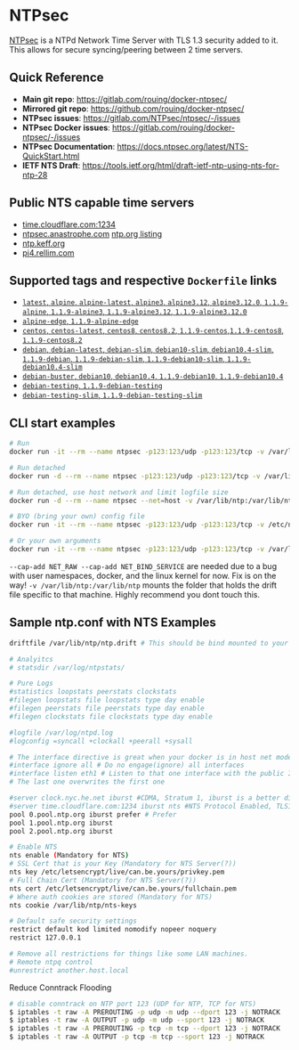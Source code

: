 # NTPsec

[NTPsec](https://ntpsec.org/) is a NTPd Network Time Server with TLS 1.3 security added to it. This allows for secure syncing/peering between 2 time servers. 

## Quick Reference
* __Main git repo__: https://gitlab.com/rouing/docker-ntpsec/
* __Mirrored git repo__: https://github.com/rouing/docker-ntpsec/
* __NTPsec issues__: https://gitlab.com/NTPsec/ntpsec/-/issues
* __NTPsec Docker issues__: https://gitlab.com/rouing/docker-ntpsec/-/issues
* __NTPsec Documentation__: https://docs.ntpsec.org/latest/NTS-QuickStart.html
* __IETF NTS Draft__: https://tools.ietf.org/html/draft-ietf-ntp-using-nts-for-ntp-28

## Public NTS capable time servers

* [time.cloudflare.com:1234](https://www.cloudflare.com/time/)
* [ntpsec.anastrophe.com](https://ntpsec.anastrophe.com/) [ntp.org listing](http://support.ntp.org/bin/view/Servers/PublicTimeServer001384)
* [ntp.keff.org](http://ntp.keff.org/)
* [pi4.rellim.com](https://pi4.rellim.com/)

## Supported tags and respective `Dockerfile` links

* [`latest`, `alpine`, `alpine-latest`, `alpine3`, `alpine3.12`, `alpine3.12.0`, `1.1.9-alpine`, `1.1.9-alpine3`, `1.1.9-alpine3.12`, `1.1.9-alpine3.12.0`](https://gitlab.com/rouing/docker-ntpsec/-/blob/master/ntpsec_alpine3.12) 
* [`alpine-edge`, `1.1.9-alpine-edge`](https://gitlab.com/rouing/docker-ntpsec/-/blob/master/ntpsec_alpine-edge)
* [`centos`, `centos-latest`, `centos8`, `centos8.2`, `1.1.9-centos`,`1.1.9-centos8`, `1.1.9-centos8.2`](https://gitlab.com/rouing/docker-ntpsec/-/blob/master/ntpsec_centos8)
* [`debian`, `debian-latest`, `debian-slim`, `debian10-slim`, `debian10.4-slim`, `1.1.9-debian`, `1.1.9-debian-slim`, `1.1.9-debian10-slim`, `1.1.9-debian10.4-slim`](https://gitlab.com/rouing/docker-ntpsec/-/blob/master/ntpsec_debian10-slim)
* [`debian-buster`, `debian10`, `debian10.4`, `1.1.9-debian10`, `1.1.9-debian10.4`](https://gitlab.com/rouing/docker-ntpsec/-/blob/master/ntpsec_debian10)
* [`debian-testing`, `1.1.9-debian-testing`](https://gitlab.com/rouing/docker-ntpsec/-/blob/master/ntpsec_debian-testing)
* [`debian-testing-slim`, `1.1.9-debian-testing-slim`](https://gitlab.com/rouing/docker-ntpsec/-/blob/master/ntpsec_debian-testing-slim)

## CLI start examples 
```bash
# Run
docker run -it --rm --name ntpsec -p123:123/udp -p123:123/tcp -v /var/lib/ntp:/var/lib/ntp  --cap-add SYS_TIME --cap-add SYS_NICE --cap-add NET_RAW --cap-add NET_BIND_SERVICE ardoin/ntpsec

# Run detached
docker run -d --rm --name ntpsec -p123:123/udp -p123:123/tcp -v /var/lib/ntp:/var/lib/ntp --cap-add SYS_TIME --cap-add SYS_NICE --cap-add NET_RAW --cap-add NET_BIND_SERVICE ardoin/ntpsec

# Run detached, use host network and limit logfile size
docker run -d --rm --name ntpsec --net=host -v /var/lib/ntp:/var/lib/ntp  --cap-add SYS_TIME --cap-add SYS_NICE --log-opt max-size=1m --log-opt max-file=3 ardoin/ntpsec

# BYO (bring your own) config file
docker run -it --rm --name ntpsec -p123:123/udp -p123:123/tcp -v /etc/ntp.conf:/etc/ntp.conf -v /var/lib/ntp:/var/lib/ntp --cap-add SYS_TIME --cap-add SYS_NICE --cap-add NET_RAW --cap-add NET_BIND_SERVICE ardoin/ntpsec

# Or your own arguments
docker run -it --rm --name ntpsec -p123:123/udp -p123:123/tcp -v /var/lib/ntp:/var/lib/ntp  --cap-add SYS_TIME --cap-add SYS_NICE --cap-add NET_RAW --cap-add NET_BIND_SERVICE ardoin/ntpsec --help
```
`--cap-add NET_RAW --cap-add NET_BIND_SERVICE` are needed due to a bug with user namespaces, docker, and the linux kernel for now. Fix is on the way!
`-v /var/lib/ntp:/var/lib/ntp` mounts the folder that holds the drift file specific to that machine. Highly recommend you dont touch this.

## Sample ntp.conf with NTS Examples

```bash
driftfile /var/lib/ntp/ntp.drift # This should be bind mounted to your host as it is specific to the host its running on.

# Analyitcs
# statsdir /var/log/ntpstats/

# Pure Logs 
#statistics loopstats peerstats clockstats 
#filegen loopstats file loopstats type day enable
#filegen peerstats file peerstats type day enable
#filegen clockstats file clockstats type day enable

#logfile /var/log/ntpd.log 
#logconfig =syncall +clockall +peerall +sysall

# The interface directive is great when your docker is in host net mode. (It works)
#interface ignore all # Do no engage(ignore) all interfaces
#interface listen eth1 # Listen to that one interface with the public IP. 
# The last one overwrites the first one

#server clock.nyc.he.net iburst #CDMA, Stratum 1, iburst is a better disconnect netflow. 
#server time.cloudflare.com:1234 iburst nts #NTS Protocol Enabled, TLS1.3 Only by Default, Port 123 over TCP(!)
pool 0.pool.ntp.org iburst prefer # Prefer
pool 1.pool.ntp.org iburst
pool 2.pool.ntp.org iburst

# Enable NTS
nts enable (Mandatory for NTS)
# SSL Cert that is your Key (Mandatory for NTS Server(?))
nts key /etc/letsencrypt/live/can.be.yours/privkey.pem
# Full Chain Cert (Mandatory for NTS Server(?))
nts cert /etc/letsencrypt/live/can.be.yours/fullchain.pem
# Where auth cookies are stored (Mandatory for NTS)
nts cookie /var/lib/ntp/nts-keys

# Default safe security settings
restrict default kod limited nomodify nopeer noquery
restrict 127.0.0.1

# Remove all restrictions for things like some LAN machines. 
# Remote ntpq control
#unrestrict another.host.local
```

Reduce Conntrack Flooding
```sh
# disable conntrack on NTP port 123 (UDP for NTP, TCP for NTS)
$ iptables -t raw -A PREROUTING -p udp -m udp --dport 123 -j NOTRACK
$ iptables -t raw -A OUTPUT -p udp -m udp --sport 123 -j NOTRACK
$ iptables -t raw -A PREROUTING -p tcp -m tcp --dport 123 -j NOTRACK
$ iptables -t raw -A OUTPUT -p tcp -m tcp --sport 123 -j NOTRACK
```
